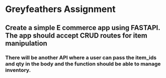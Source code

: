 <h1>Greyfeathers Assignment</h1>

<h2>Create a simple E commerce app using FASTAPI. The app should accept CRUD routes for item manipulation</h2>
<h3>There will be another API where a user can pass the item_ids and qty in the body and the function should be able to manage inventory.</h3>
